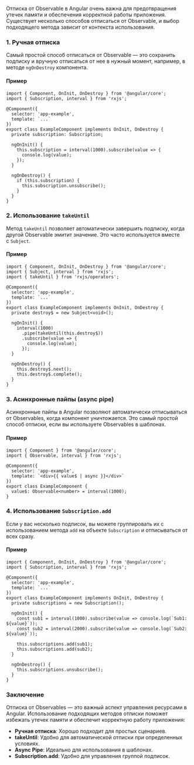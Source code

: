 
Отписка от Observable в Angular очень важна для предотвращения утечек памяти и обеспечения корректной работы приложения. Существует несколько способов отписаться от Observable, и выбор подходящего метода зависит от контекста использования.

### 1. Ручная отписка

Самый простой способ отписаться от Observable — это сохранить подписку и вручную отписаться от нее в нужный момент, например, в методе `ngOnDestroy` компонента.

#### Пример

```TS
import { Component, OnInit, OnDestroy } from '@angular/core';
import { Subscription, interval } from 'rxjs';

@Component({
  selector: 'app-example',
  template: `...`
})
export class ExampleComponent implements OnInit, OnDestroy {
  private subscription: Subscription;

  ngOnInit() {
    this.subscription = interval(1000).subscribe(value => {
      console.log(value);
    });
  }

  ngOnDestroy() {
    if (this.subscription) {
      this.subscription.unsubscribe();
    }
  }
}
```

### 2. Использование `takeUntil`

Метод `takeUntil` позволяет автоматически завершить подписку, когда другой Observable эмитит значение. Это часто используется вместе с `Subject`.

#### Пример

```TS
import { Component, OnInit, OnDestroy } from '@angular/core';
import { Subject, interval } from 'rxjs';
import { takeUntil } from 'rxjs/operators';

@Component({
  selector: 'app-example',
  template: `...`
})
export class ExampleComponent implements OnInit, OnDestroy {
  private destroy$ = new Subject<void>();

  ngOnInit() {
    interval(1000)
      .pipe(takeUntil(this.destroy$))
      .subscribe(value => {
        console.log(value);
      });
  }

  ngOnDestroy() {
    this.destroy$.next();
    this.destroy$.complete();
  }
}
```

### 3. Асинхронные пайпы (async pipe)

Асинхронные пайпы в Angular позволяют автоматически отписываться от Observables, когда компонент уничтожается. Это самый простой способ отписки, если вы используете Observables в шаблонах.

#### Пример

```TS
import { Component } from '@angular/core';
import { Observable, interval } from 'rxjs';

@Component({
  selector: 'app-example',
  template: `<div>{{ value$ | async }}</div>`
})
export class ExampleComponent {
  value$: Observable<number> = interval(1000);
}
```

### 4. Использование `Subscription.add`

Если у вас несколько подписок, вы можете группировать их с использованием метода `add` на объекте `Subscription` и отписываться от всех сразу.

#### Пример

```TS
import { Component, OnInit, OnDestroy } from '@angular/core';
import { Subscription, interval } from 'rxjs';

@Component({
  selector: 'app-example',
  template: `...`
})
export class ExampleComponent implements OnInit, OnDestroy {
  private subscriptions = new Subscription();

  ngOnInit() {
    const sub1 = interval(1000).subscribe(value => console.log(`Sub1: ${value}`));
    const sub2 = interval(2000).subscribe(value => console.log(`Sub2: ${value}`));
    
    this.subscriptions.add(sub1);
    this.subscriptions.add(sub2);
  }

  ngOnDestroy() {
    this.subscriptions.unsubscribe();
  }
}
```

### Заключение

Отписка от Observables — это важный аспект управления ресурсами в Angular. Использование подходящих методов отписки поможет избежать утечек памяти и обеспечит корректную работу приложения:

- **Ручная отписка**: Хорошо подходит для простых сценариев.
- **takeUntil**: Удобно для автоматической отписки при определенных условиях.
- **Async Pipe**: Идеально для использования в шаблонах.
- **Subscription.add**: Удобно для управления группой подписок.